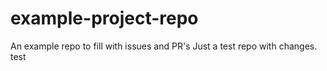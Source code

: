 # example-project-repo
An example repo to fill with issues and PR's
Just a test repo with changes.
test
